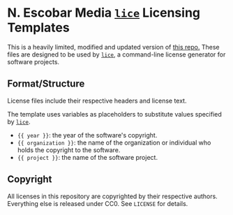 # N. Escobar Media [`lice`](https://github.com/licenses/lice) Licensing Templates

This is a heavily limited, modified and updated version of [this repo.](https://github.com/licenses/license-templates)
These files are designed to be used by [`lice`](https://github.com/licenses/lice), a command-line license generator
for software projects.

## Format/Structure

License files include their respective headers and license text.

The template uses variables as placeholders to substitute values specified by
[`lice`](https://github.com/licenses/lice).

* `{{ year }}`: the year of the software's copyright.
* `{{ organization }}`: the name of the organization or individual who holds
the copyright to the software.
* `{{ project }}`: the name of the software project.

## Copyright

All licenses in this repository are copyrighted by their respective authors.
Everything else is released under CC0. See `LICENSE` for details.